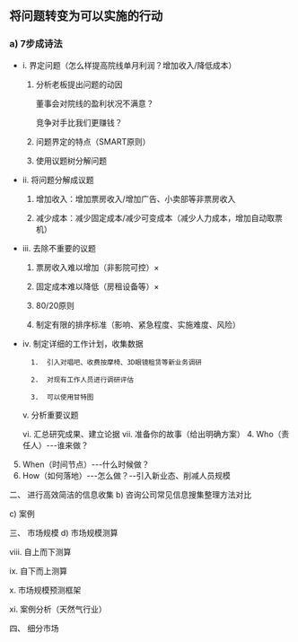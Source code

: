 ## 将问题转变为可以实施的行动

### a)	7步成诗法
- i.	界定问题（怎么样提高院线单月利润？增加收入/降低成本）

    1.	分析老板提出问题的动因

        董事会对院线的盈利状况不满意？

        竞争对手比我们更赚钱？

    2.	问题界定的特点（SMART原则）
 
 
    3.	使用议题树分解问题

- ii.	将问题分解成议题
    1.	增加收入：增加票房收入/增加广告、小卖部等非票房收入

    2.	减少成本：减少固定成本/减少可变成本（减少人力成本，增加自动取票机）

- iii.	去除不重要的议题
    1.	票房收入难以增加（非影院可控）×

    2.	固定成本难以降低（房租设备等）×

    3.	80/20原则

    4.	制定有限的排序标准（影响、紧急程度、实施难度、风险）
 
 
- iv.	制定详细的工作计划，收集数据

        1.	引入对唱吧、收费按摩椅、3D眼镜租赁等新业务调研

        2.	对现有工作人员进行调研评估
        
        3.	可以使用甘特图
 
 
    v.	分析重要议题
 
 
    vi.	汇总研究成果、建立论据
    vii. 准备你的故事（给出明确方案）
        4.	Who（责任人）---谁来做？
5.	When（时间节点）---什么时候做？
6.	How（如何落地）---怎么做？--引入新业态、削减人员规模
 
 


二、	进行高效简洁的信息收集
b)	咨询公司常见信息搜集整理方法对比
 
 
 
 
 
 
 
 
 
 
 
 
 
 
 
c)	案例
 
 
 
 
 
 
 
三、	市场规模
d)	市场规模测算
 
viii.	自上而下测算
 
 
 
 
 
ix.	自下而上测算
 
 
 
 
x.	市场规模预测框架
 
 
 
 
 
 
 
 
xi.	案例分析（天然气行业）
 
 
 
 
 
 
 
 
 
 
四、	细分市场


